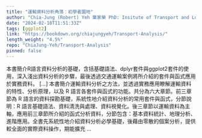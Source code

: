 ```yaml
---
title: "運輸資料分析角落：初學者園地"
author: "Chia-Jung (Robert) Yeh 葉家榮 PhD: Insitute of Transport and Logistics Studies, USYD M.S.: Department of Transportation and Logistics Management, NYCU"
date: "2024-02-18T11:51:33Z"
tags: [ggplot2]
link: "https://bookdown.org/chiajungyeh/Transport-Analysis/"
length_weight: "4.5%"
repo: "ChiaJung-Yeh/Transport-Analysis"
pinned: false
---
```


本書簡介R語言資料分析的基礎，含括基礎語法、dplyr套件與ggplot2套件的使用，深入淺出資料分析的步驟，最後透過交通運輸案例將所介紹的套件與函式應用於實務資料。 [...] 本書簡介運輸資料分析之方法，並透過實務應用瞭解運輸資料的特性、分析原理，以及 R 語言各套件與函式的功能。共分為六大章節。前三章節為 R 語言的資料探勘基礎，系統性地介紹資料分析的常用套件與函式，分節說明：R 語言基礎語法、資料清洗與處理、資料視覺化。後三章節以運輸資料為主軸，應用前三章節所介紹的函式分析資料，分節包含：基本資料統計、地理分析、進階應用。全書先系統性地介紹資料分析必學基礎，後藉由零散的個案分析，提供較全面的實際資料操作，期能擴充 ...

